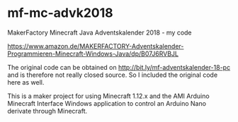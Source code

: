 # mf-mc-advk2018
MakerFactory Minecraft Java Adventskalender 2018 - my code

https://www.amazon.de/MAKERFACTORY-Adventskalender-Programmieren-Minecraft-Windows-Java/dp/B07J6RVBJL

The original code can be obtained on http://bit.ly/mf-adventskalender-18-pc and is therefore not really closed source. So I included the original code here as well.

This is a maker project for using Minecraft 1.12.x and the AMI Arduino Minecraft Interface Windows application to control an Arduino Nano derivate through Minecraft.
